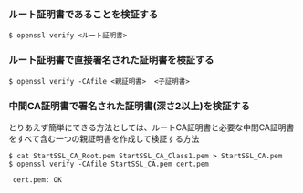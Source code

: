 ### ルート証明書であることを検証する
```
$ openssl verify <ルート証明書>
```

### ルート証明書で直接署名された証明書を検証する
```
$ openssl verify -CAfile <親証明書>  <子証明書>
```

### 中間CA証明書で署名された証明書(深さ2以上)を検証する
とりあえず簡単にできる方法としては、ルートCA証明書と必要な中間CA証明書をすべて含む一つの親証明書を作成して検証する方法

```
$ cat StartSSL_CA_Root.pem StartSSL_CA_Class1.pem > StartSSL_CA.pem  
$ openssl verify -CAfile StartSSL_CA.pem cert.pem 
 
 cert.pem: OK  
```
